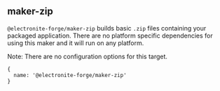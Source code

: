 ## maker-zip

`@electronite-forge/maker-zip` builds basic `.zip` files containing your packaged application. There are no platform specific dependencies for using this maker and it will run on any platform.

Note: There are no configuration options for this target.

```
{
  name: '@electronite-forge/maker-zip'
}
```
